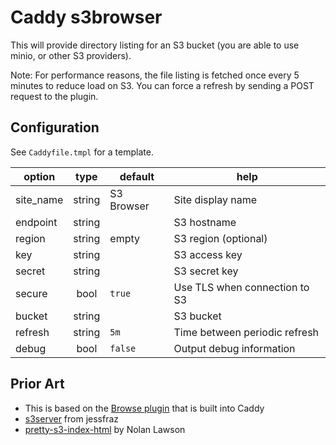 # Caddy s3browser

This will provide directory listing for an S3 bucket (you are able to use minio, or other S3 providers).

Note: For performance reasons, the file listing is fetched once every 5 minutes to reduce load on S3. You can force a refresh by sending a POST request to the plugin.

## Configuration

See `Caddyfile.tmpl` for a template.

|  option   |  type  |  default   | help |
|-----------|:------:|------------|------|
| site_name | string | S3 Browser | Site display name |
| endpoint  | string |            | S3 hostname |
| region    | string |   empty    | S3 region (optional) |
| key       | string |            | S3 access key |
| secret    | string |            | S3 secret key |
| secure    |  bool  |   `true`   | Use TLS when connection to S3 |
| bucket    | string |            | S3 bucket |
| refresh   | string |    `5m`    | Time between periodic refresh |
| debug     |  bool  |   `false`  | Output debug information |


## Prior Art
* This is based on the [Browse plugin](https://github.com/mholt/caddy/tree/master/caddyhttp/browse) that is built into Caddy
* [s3server](https://github.com/jessfraz/s3server) from jessfraz
* [pretty-s3-index-html](https://github.com/nolanlawson/pretty-s3-index-html) by Nolan Lawson
